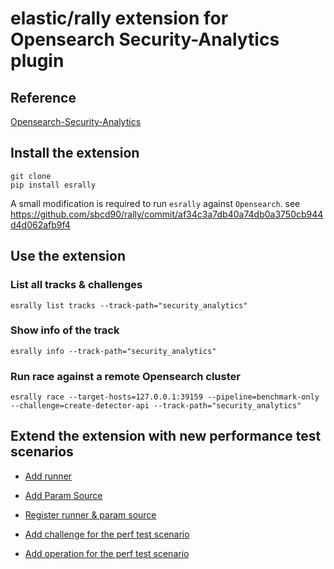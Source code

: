 elastic/rally extension for Opensearch Security-Analytics plugin
================================================================

## Reference

[Opensearch-Security-Analytics](https://github.com/opensearch-project/security-analytics)

## Install the extension

```
git clone
pip install esrally
```

A small modification is required to run `esrally` against `Opensearch`. see https://github.com/sbcd90/rally/commit/af34c3a7db40a74db0a3750cb944d4d062afb9f4

## Use the extension

### List all tracks & challenges

```commandline
esrally list tracks --track-path="security_analytics"
```

### Show info of the track

```commandline
esrally info --track-path="security_analytics"
```

### Run race against a remote Opensearch cluster

```commandline
esrally race --target-hosts=127.0.0.1:39159 --pipeline=benchmark-only --challenge=create-detector-api --track-path="security_analytics"
```

## Extend the extension with new performance test scenarios

- [Add runner](security_analytics/runners)

- [Add Param Source](security_analytics/param_sources)

- [Register runner & param source](security_analytics/track.py)

- [Add challenge for the perf test scenario](security_analytics/challenges)

- [Add operation for the perf test scenario](security_analytics/operations)
